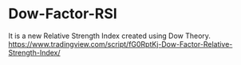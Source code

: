 # Dow-Factor-RSI
It is a new Relative Strength Index created using Dow Theory.
https://www.tradingview.com/script/fG0RptKj-Dow-Factor-Relative-Strength-Index/
